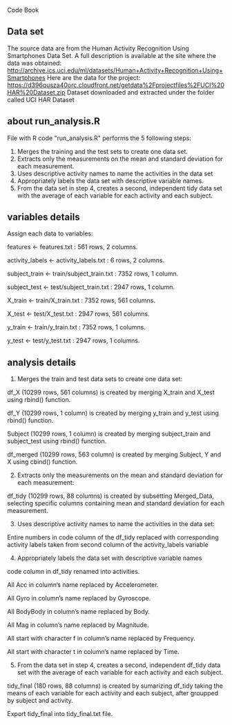Code Book

## Data set

The source data are from the Human Activity Recognition Using Smartphones Data Set. A full description is available at the site where the data was obtained: http://archive.ics.uci.edu/ml/datasets/Human+Activity+Recognition+Using+Smartphones 
Here are the data for the project: https://d396qusza40orc.cloudfront.net/getdata%2Fprojectfiles%2FUCI%20HAR%20Dataset.zip
Dataset downloaded and extracted under the folder called UCI HAR Dataset

## about run_analysis.R 
File with R code "run_analysis.R" performs the 5 following steps:
1. Merges the training and the test sets to create one data set.
2. Extracts only the measurements on the mean and standard deviation for each measurement. 
3. Uses descriptive activity names to name the activities in the data set
4. Appropriately labels the data set with descriptive variable names. 
5. From the data set in step 4, creates a second, independent tidy data set with the average of each variable for each activity and each subject.

## variables details

Assign each data to variables:

features <- features.txt : 561 rows, 2 columns.

activity_labels <- activity_labels.txt : 6 rows, 2 columns.

subject_train <- train/subject_train.txt : 7352 rows, 1 column.

subject_test <- test/subject_train.txt : 2947 rows, 1 column.

X_train <- train/X_train.txt : 7352 rows, 561 columns.

X_test <- test/X_test.txt : 2947 rows, 561 columns.

y_train <- train/y_train.txt : 7352 rows, 1 columns.

y_test <- test/y_test.txt : 2947 rows, 1 columns.

## analysis details

1. Merges the train and test data sets to create one data set:

df_X (10299 rows, 561 columns) is created by merging X_train and X_test using rbind() function.

df_Y (10299 rows, 1 column) is created by merging y_train and y_test using rbind() function.

Subject (10299 rows, 1 column) is created by merging subject_train and subject_test using rbind() function.

df_merged (10299 rows, 563 column) is created by merging Subject, Y and X using cbind() function.

2. Extracts only the measurements on the mean and standard deviation for each measurement:

df_tidy (10299 rows, 88 columns) is created by subsetting Merged_Data, selecting specific columns containing mean and standard deviation for each measurement.

3. Uses descriptive activity names to name the activities in the data set:

Entire numbers in code column of the df_tidy replaced with corresponding activity labels taken from second column of the activity_labels variable

4. Appropriately labels the data set with descriptive variable names

code column in df_tidy renamed into activities.

All Acc in column’s name replaced by Accelerometer.

All Gyro in column’s name replaced by Gyroscope.

All BodyBody in column’s name replaced by Body.

All Mag in column’s name replaced by Magnitude.

All start with character f in column’s name replaced by Frequency.

All start with character t in column’s name replaced by Time.

5. From the data set in step 4, creates a second, independent df_tidy data set with the average of each variable for each activity and each subject.

tidy_final (180 rows, 88 columns) is created by sumarizing df_tidy taking the means of each variable for each activity and each subject, after groupped by subject and activity.

Export tidy_final into tidy_final.txt file.

